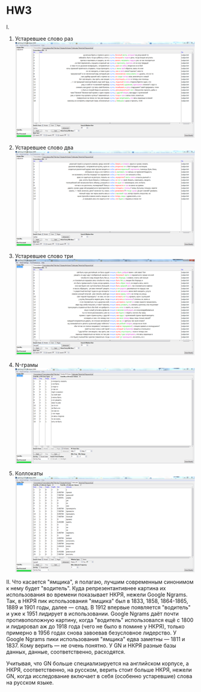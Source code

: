 # HW3

I.

1) Устаревшее слово раз
![](устаревшеесловора.PNG)

2) Устаревшее слово два
![](устаревшеесловодв.PNG)

3) Устаревшее слово три
![](устаревшеесловотр.PNG)

4) N-грамы
![](n-грамы.PNG)

5) Коллокаты
![](коллокаты.PNG)

II. Что касается "ямщика", я полагаю, лучшим современным синонимом к нему будет "водитель". Куда репрезентантивнее картина их использования во времени показывает НКРЯ, нежели Google Ngrams. Так, в НКРЯ пик использования "ямщика" был в 1833, 1858, 1864-1865, 1889 и 1901 годы, далее — спад. В 1912 впервые появляется "водитель" и уже к 1951 лидирует в использовании. Google Ngrams даёт почти противоположную картину, когда "водитель" использовался ещё с 1800 и лидировал аж до 1918 года (чего не было в помине у НКРЯ), только примерно в 1956 годах снова завоевав безусловное лидерство. У Google Ngrams пики использования "ямщика" едва заметны — 1811 и 1837. Кому верить — не очень понятно. У GN и НКРЯ разные базы данных, данные, соответственно, расходятся. 

Учитывая, что GN больше специализируется на английском корпусе, а НКРЯ, соответственно, на русском, верить стоит больше НКРЯ, нежели GN, когда исследование включает в себя (особенно устаревшие) слова на русском языке. 
